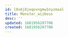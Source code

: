 ```yaml
---
id: l0x6j8jeqovngmw1nyzmaal
title: Monster_wizboss
desc: ''
updated: 1681956207706
created: 1681956207706
---
```

